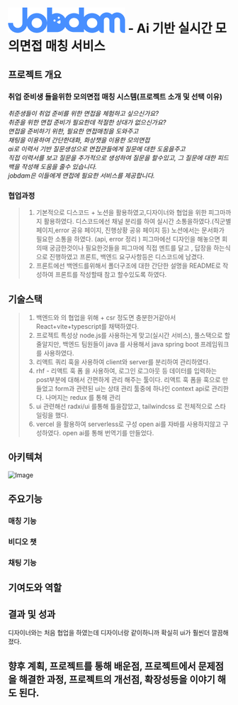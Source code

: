 <!-- @format -->



# ![JobDam](public/logo.png) - Ai 기반 실시간 모의면접 매칭 서비스



## 프로젝트 개요 

### 취업 준비생 들을위한 모의면접 매칭 시스템(프로젝트 소개 및 선택 이유)

_취준생들이 취업 준비를 위한 면접을 체험하고 싶으신가요?\
취준을 위한 면접 준비가 필요한데 적절한 상대가 없으신가요?\
면접을 준비하기 위한, 필요한 면접매칭을 도와주고\
채팅을 이용하여 간단한대화, 화상챗을 이용한 모의면접\
ai로 이력서 기반 질문생성으로 면접관들에게 질문에 대한 도움을주고\
직접 이력서를 보고 질문을 추가적으로 생성하여 질문을 할수있고, 그 질문에 대한 피드백을 작성해 도움을 줄수 있습니다.\
jobdam은 이들에게 면접에 필요한 서비스를 제공합니다._


### 협업과정

> 1. 기본적으로 디스코드 + 노션을 활용하였고,디자이너와 협업을 위한 피그마까지  활용하였다. 디스코드에선 채널 분리를 하여
> 실시간 소통을하였다.(직군별 페이지,error 공유 페이지, 진행상황 공유 페이지 등) 노션에서는 문서화가 필요한 소통을 하였다.
> (api, error 정리 ) 피그마에선 디자인을 해놓으면 회의때 궁금한것이나 필요한것들을 피그마에 직접 멘트를 달고 , 답장을 
> 하는식으로 진행하였고 프론트, 백엔드 요구사항등은 디스코드에 남겼다.
> 2. 프론트에선 백엔드를위해서 폴더구조에 대한 간단한 설명을 README로 작성하여 프론트를 작성할때 참고 할수있도록 하였다.

## 기술스택

> 1. 백엔드와 의 협업을 위해 + csr 정도면 충분한거같아서 React+vite+typescript를 채택하였다.
> 2. 프로젝트 특성상 node.js를 사용하는게 맞고(실시간 서비스), 풀스택으로 할줄알지만, 
> 백엔드 팀원들이 java 를 사용해서 java spring boot 프레임워크 를 사용하였다.
> 3. 리액트 쿼리 훅을 사용하여 client와 server를 분리하여 관리하였다.
> 4. rhf - 리액트 훅 폼 을 사용하여, 로그인 로그아웃 등 데이터를 입력하는 post부분에 대해서 간편하게 관리
> 해주는 툴이다. 리액트 훅 폼을 훅으로 만들었고 form과 관련된 ui는 상태 관리 툴중에 하나인 context api로 관리한다.
> 나머지는 redux 를 통해 관리
> 5. ui 관련해선 radxi/ui 를통해 틀을잡았고, tailwindcss 로 전체적으로 스타일링을 했다.
> 6. vercel 을 활용하여 serverless로 구성 open ai를 자바를 사용하지않고 구성하였다. open ai를 통해 번역기를 만들었다.


## 아키텍쳐

![Image](https://github.com/user-attachments/assets/a85a65cb-37d0-4aea-a84d-8abf1b292a38)

## 주요기능

### 매칭 기능


### 비디오 챗

### 채팅 기능



## 기여도와 역할



## 결과 및 성과

디자이너와는 처음 협업을 하였는데 디자이너랑 같이하니까 확실히 ui가 훨씬더 깔끔해졌다. 

##  향후 계획, 프로젝트를 통해 배운점, 프로젝트에서 문제점을 해결한 과정, 프로젝트의 개선점, 확장성등을 이야기 해도 된다.

